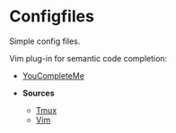 # Configfiles

Simple config files.

Vim plug-in for semantic code completion:
   * [YouCompleteMe](https://github.com/ycm-core/YouCompleteMe)

* **Sources**

    * [Tmux](https://tmux.github.io/)
    * [Vim](http://www.vim.org/)

